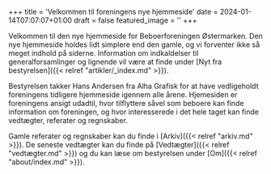 +++
title = 'Velkommen til foreningens nye hjemmeside'
date = 2024-01-14T07:07:07+01:00
draft = false
featured_image = ''
+++

Velkommen til den nye hjemmeside for Beboerforeningen Østermarken. Den nye hjemmeside holdes lidt simplere end den gamle, og vi forventer ikke så meget indhold på siderne. Information om indkaldelser til generalforsamlinger og lignende vil være at finde under [Nyt fra bestyrelsen]({{< relref "artikler/_index.md" >}}).

Bestyrelsen takker Hans Andersen fra Alha Grafisk for at have vedligeholdt foreningens tidligere hjemmeside igennem alle årene. Hjemesiden er foreningens ansigt udadtil, hvor tilflyttere såvel som beboere kan finde information om foreningen, og hvor interesserede i det hele taget kan finde vedtægter, referater og regnskaber.

Gamle referater og regnskaber kan du finde i [Arkiv]({{< relref "arkiv.md" >}}). De seneste vedtægter kan du finde på [Vedtægter]({{< relref "vedtægter.md" >}}) og du kan læse om bestyrelsen under [Om]({{< relref "about/index.md" >}}).

